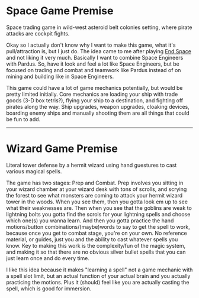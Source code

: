 # Space Game Premise

Space trading game in wild-west asteroid belt colonies setting, where pirate attacks are cockpit fights.

Okay so I actually don't know why I want to make this game, what it's pull/attraction is, but I just do. The idea came to me after playing [End Space](https://www.oculus.com/experiences/quest/2434361173248640/) and not liking it very much. Basically I want to combine Space Engineers with Pardus. So, have it look and feel a lot like Space Engineers, but be focused on trading and combat and teamwork like Pardus instead of on mining and building like in Space Engineers.

This game could have a lot of game mechanics potentially, but would be pretty limited initially. Core mechanics are loading your ship with trade goods (3-D box tetris?), flying your ship to a destination, and fighting off pirates along the way. Ship upgrades, weapon upgrades, cloaking devices, boarding enemy ships and manually shooting them are all things that could be fun to add.

---

# Wizard Game Premise

Literal tower defense by a hermit wizard using hand guestures to cast various magical spells.

The game has two stages: Prep and Combat. Prep involves you sitting in your wizard chamber at your wizard desk with tons of scrolls, and scrying the forest to see what monsters are coming to attack your hermit wizard tower in the woods. When you see them, then you gotta look em up to see what their weaknesses are. Then when you see that the goblins are weak to lightning bolts you gotta find the scrols for your lightning spells and choose which one(s) you wanna learn. And then you gotta practice the hand motions/button combinations/(maybe)words to say to get the spell to work, because once you get to combat stage, you're on your own. No reference material, or guides, just you and the ability to cast whatever spells you know. Key to making this work is the complexity/fun of the magic system, and making it so that there are no obvious silver bullet spells that you can just learn once and do every time.

I like this idea because it makes "learning a spell" not a game mechanic with a spell slot limit, but an actual function of your actual brain and you actually practicing the motions. Plus it (should) feel like you are actually casting the spell, which is good for immersion.

